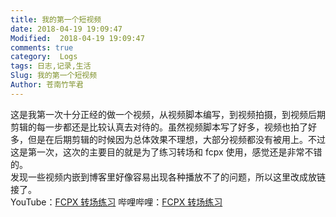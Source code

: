 ```yaml
---
title: 我的第一个短视频
date: 2018-04-19 19:09:47
Modified:  2018-04-19 19:09:47
comments: true
category:  Logs
tags: 日志,记录,生活
Slug: 我的第一个短视频
Author: 苍南竹竿君
---
```

这是我第一次十分正经的做一个视频，从视频脚本编写，到视频拍摄，到视频后期剪辑的每一步都还是比较认真去对待的。虽然视频脚本写了好多，视频也拍了好多，但是在后期剪辑的时候因为总体效果不理想，大部分视频都没有被用上。不过这是第一次，这次的主要目的就是为了练习转场和 fcpx 使用，感觉还是非常不错的。  
发现一些视频内嵌到博客里好像容易出现各种播放不了的问题，所以这里改成放链接了。  
YouTube：[FCPX 转场练习](https://youtu.be/AP6nJBNNXOg)
哔哩哔哩：[FCPX 转场练习](https://www.bilibili.com/video/av22281451/)
